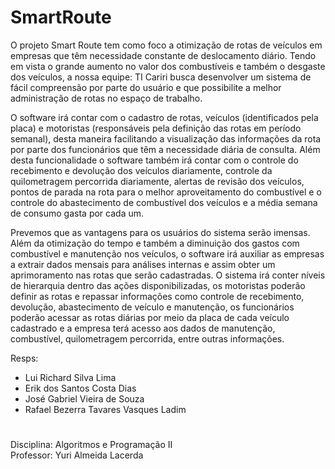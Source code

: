 # SmartRoute
 O projeto Smart Route tem como foco a otimização de rotas de veículos em empresas que têm necessidade constante de deslocamento diário. Tendo em vista o grande aumento no valor dos combustíveis e também o desgaste dos veículos, a nossa equipe: TI Cariri busca desenvolver um sistema de fácil compreensão por parte do usuário e que possibilite a melhor administração de rotas no espaço de trabalho. 
 
 O software irá contar com o cadastro de rotas, veículos (identificados pela placa) e motoristas (responsáveis pela definição das rotas em período semanal), desta maneira facilitando a visualização das informações da rota por parte dos funcionários que têm a necessidade diária de consulta. Além desta funcionalidade o software também irá contar com o controle do recebimento e devolução dos veículos diariamente, controle da quilometragem percorrida diariamente, alertas de revisão dos veículos, pontos de parada na rota para o melhor aproveitamento do combustível e o controle do abastecimento de combustível dos veículos e a média semana de consumo gasta por cada um. 
 
 Prevemos que as vantagens para os usuários do sistema serão imensas. Além da otimização do tempo e também a diminuição dos gastos com combustível e manutenção nos veículos, o software irá auxiliar as empresas a extrair dados mensais para análises internas e assim obter um aprimoramento nas rotas que serão cadastradas. O sistema irá conter níveis de hierarquia dentro das ações disponibilizadas, os motoristas poderão definir as rotas e repassar informações como controle de recebimento, devolução, abastecimento de veículo e manutenção, os funcionários poderão acessar as rotas diárias por meio da placa de cada veículo cadastrado e a empresa terá acesso aos dados de manutenção, combustível, quilometragem percorrida, entre outras informações.
 
 Resps:
 
 - Lui Richard Silva Lima
 - Erik dos Santos Costa Dias
 - José Gabriel Vieira de Souza
 - Rafael Bezerra Tavares Vasques Ladim

#

Disciplina: Algoritmos e Programação II<br>
Professor: Yuri Almeida Lacerda

